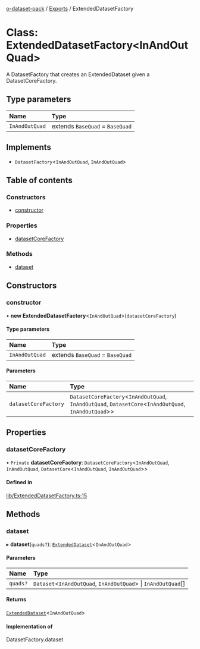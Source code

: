 [o-dataset-pack](../README.md) / [Exports](../modules.md) / ExtendedDatasetFactory

# Class: ExtendedDatasetFactory<InAndOutQuad\>

A DatasetFactory that creates an ExtendedDataset given a DatasetCoreFactory.

## Type parameters

| Name | Type |
| :------ | :------ |
| `InAndOutQuad` | extends `BaseQuad` = `BaseQuad` |

## Implements

- `DatasetFactory`<`InAndOutQuad`, `InAndOutQuad`\>

## Table of contents

### Constructors

- [constructor](ExtendedDatasetFactory.md#constructor)

### Properties

- [datasetCoreFactory](ExtendedDatasetFactory.md#datasetcorefactory)

### Methods

- [dataset](ExtendedDatasetFactory.md#dataset)

## Constructors

### constructor

• **new ExtendedDatasetFactory**<`InAndOutQuad`\>(`datasetCoreFactory`)

#### Type parameters

| Name | Type |
| :------ | :------ |
| `InAndOutQuad` | extends `BaseQuad` = `BaseQuad` |

#### Parameters

| Name | Type |
| :------ | :------ |
| `datasetCoreFactory` | `DatasetCoreFactory`<`InAndOutQuad`, `InAndOutQuad`, `DatasetCore`<`InAndOutQuad`, `InAndOutQuad`\>\> |

## Properties

### datasetCoreFactory

• `Private` **datasetCoreFactory**: `DatasetCoreFactory`<`InAndOutQuad`, `InAndOutQuad`, `DatasetCore`<`InAndOutQuad`, `InAndOutQuad`\>\>

#### Defined in

[lib/ExtendedDatasetFactory.ts:15](https://github.com/o-development/o-dataset-pack/blob/f941b7f/lib/ExtendedDatasetFactory.ts#L15)

## Methods

### dataset

▸ **dataset**(`quads?`): [`ExtendedDataset`](ExtendedDataset.md)<`InAndOutQuad`\>

#### Parameters

| Name | Type |
| :------ | :------ |
| `quads?` | `Dataset`<`InAndOutQuad`, `InAndOutQuad`\> \| `InAndOutQuad`[] |

#### Returns

[`ExtendedDataset`](ExtendedDataset.md)<`InAndOutQuad`\>

#### Implementation of

DatasetFactory.dataset

